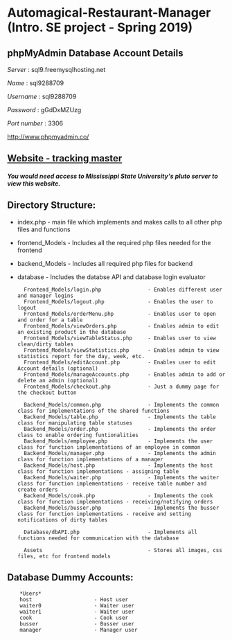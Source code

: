 # Automagical-Restaurant-Manager (Intro. SE project - Spring 2019)

## phpMyAdmin Database Account Details
*Server* : sql9.freemysqlhosting.net

*Name* : sql9288709

*Username* : sql9288709

*Password* : gGdDxMZUzg

*Port number* : 3306

http://www.phpmyadmin.co/

## [Website - tracking master](http://pluto.cse.msstate.edu/~an839/SE/Automagical-Restaurant-Manager/)
##### You would need access to Mississippi State University's pluto server to view this website.

## Directory Structure:
* index.php     - main file which implements and makes calls to all other php files and functions
* frontend_Models      - Includes all the required php files needed for the frontend
* backend_Models       - Includes all required php files for backend
* database             - Includes the databse API and database login evaluator 

        Frontend_Models/login.php               - Enables different user and manager logins
        Frontend_Models/logout.php              - Enables the user to logout
        Frontend_Models/orderMenu.php           - Enables user to open and order for a table
        Frontend_Models/viewOrders.php          - Enables admin to edit an existing product in the database
        Frontend_Models/viewTableStatus.php     - Enables user to view clean/dirty tables
        Frontend_Models/viewStatistics.php      - Enables admin to view statistics report for the day, week, etc. 
        Frontend_Models/editAccount.php         - Enables user to edit Account details (optional)
        Frontend_Models/manageAccounts.php      - Enables admin to add or delete an admin (optional)
        Frontend_Models/checkout.php            - Just a dummy page for the checkout button

        Backend_Models/common.php               - Implements the common class for implementations of the shared functions
        Backend_Models/table.php                - Implements the table class for manipulating table statuses
        Backend_Models/order.php                - Implements the order class to enable ordering funtionalities
        Backend_Models/employee.php             - Implements the user class for function implementations of an employee in common
        Backend_Models/manager.php              - Implements the admin class for function implementations of a manager
        Backend_Models/host.php                 - Implements the host class for function implementations - assigning table 
        Backend_Models/waiter.php               - Implements the waiter class for function implementations - receive table number and create orders 
        Backend_Models/cook.php                 - Implements the cook class for function implementations - receiving/notifying orders 
        Backend_Models/busser.php               - Implements the busser class for function implementations - receive and setting notifications of dirty tables

        Database/dbAPI.php                      - Implements all functions needed for communication with the database

        Assets                                  - Stores all images, css files, etc for frontend models


## Database Dummy Accounts:

        *Users* 
        host                    - Host user
        waiter0                 - Waiter user
        waiter1                 - Waiter user
        cook                    - Cook user
        busser                  - Busser user
        manager                 - Manager user


